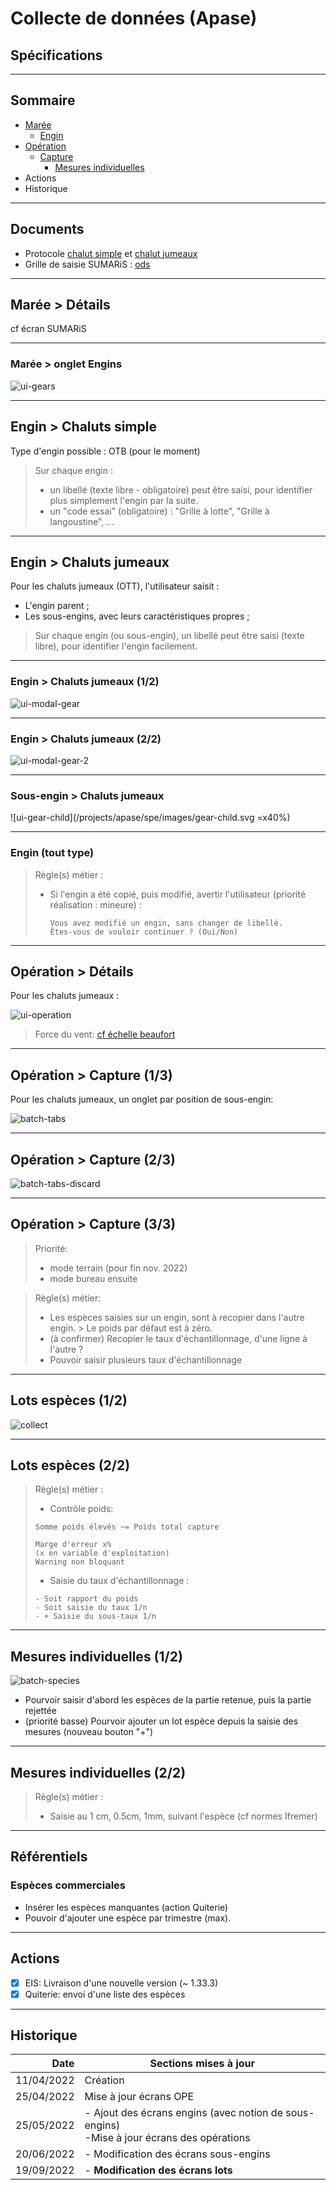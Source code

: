 # Collecte de données (Apase)
## Spécifications
---

## Sommaire

- [Marée](#/4/3)
  - [Engin](#/4/4)
- [Opération](#/4/11)
  - [Capture](#/4/12)
    - [Mesures individuelles](#/4/15)
- Actions
- Historique

---

## Documents

- Protocole [chalut simple]() et [chalut jumeaux]()  
- Grille de saisie SUMARiS : [ods](/projects/apase/doc/apase-doc-grille_saisie_sumaris-v1.1.ods)

---

## Marée > Détails

cf écran SUMARiS

---

### Marée > onglet Engins
![ui-gears](/projects/apase/spe/images/gears-table.svg)

---

## Engin > Chaluts simple

Type d'engin possible : OTB (pour le moment)

> Sur chaque engin :
> - un libellé (texte libre - obligatoire) peut être saisi, pour identifier plus simplement l'engin par la suite.
> - un "code essai" (obligatoire) : "Grille à lotte", "Grille à langoustine", ...

---

## Engin > Chaluts jumeaux

Pour les chaluts jumeaux (OTT), l'utilisateur saisit :
- L'engin parent ;
- Les sous-engins, avec leurs caractéristiques propres ;

> Sur chaque engin (ou sous-engin), un libellé peut être saisi (texte libre), pour identifier l'engin facilement.

---

### Engin > Chaluts jumeaux (1/2)

![ui-modal-gear](/projects/apase/spe/images/gear-parent.svg)


---

### Engin > Chaluts jumeaux (2/2)

![ui-modal-gear-2](/projects/apase/spe/images/gear-parent-tab2.svg)

---


### Sous-engin > Chaluts jumeaux

![ui-gear-child](/projects/apase/spe/images/gear-child.svg =x40%)

---

### Engin (tout type)

> Règle(s) métier :
> - Si l'engin a été copié, puis modifié, avertir l'utilisateur (priorité réalisation : mineure) :
>
>   ```text
>   Vous avez modifié un engin, sans changer de libellé.
>   Êtes-vous de vouloir continuer ? (Oui/Non)
>   ```

---
## Opération > Détails

Pour les chaluts jumeaux :

![ui-operation](/projects/apase/spe/images/operation.svg)

> Force du vent: [cf échelle beaufort](https://files.meteofrance.com/files/glossaire/FR/glossaire/designation/510_curieux_view.html)
 
---
## Opération > Capture (1/3)

Pour les chaluts jumeaux, un onglet par position de sous-engin:

![batch-tabs](/projects/apase/spe/images/batch-tabs.svg)

---
## Opération > Capture (2/3)

![batch-tabs-discard](/projects/apase/spe/images/batch-tabs-discard.svg)

---
## Opération > Capture (3/3)

> Priorité: 
> - mode terrain (pour fin nov. 2022) 
> - mode bureau ensuite

> Règle(s) métier:
> - Les espèces saisies sur un engin, sont à recopier dans l'autre engin.
    >   Le poids par défaut est à zéro.
> - (à confirmer) Recopier le taux d'échantillonnage, d'une ligne à l'autre ?
> - Pouvoir saisir plusieurs taux d'échantillonnage

---

## Lots espèces (1/2)

![collect](/projects/apase/spe/images/batch-species.svg)

---
## Lots espèces (2/2) 

> Règle(s) métier :
> - Contrôle poids:
>
> ```text
> Somme poids élevés ~= Poids total capture
> 
> Marge d'erreur x% 
> (x en variable d'exploitation)
> Warning non bloquant  
> ```
> - Saisie du taux d'échantillonnage :
>
> ```text
> - Soit rapport du poids
> - Soit saisie du taux 1/n
> - + Saisie du sous-taux 1/n
> ```

---

## Mesures individuelles (1/2)

![batch-species](/projects/apase/spe/images/individual-measure.svg)

- Pourvoir saisir d'abord les espèces de la partie retenue, puis la partie rejettée
- (priorité basse) Pourvoir ajouter un lot espèce depuis la saisie des mesures (nouveau bouton "+")

---
## Mesures individuelles (2/2)
> Règle(s) métier :
> - Saisie au 1 cm, 0.5cm, 1mm, suivant l'espèce (cf normes Ifremer) 

---
## Référentiels

### Espèces commerciales

- Insérer les espèces manquantes (action Quiterie)
- Pouvoir d'ajouter une espèce par trimestre (max).

---
## Actions

- [x] EIS: Livraison d'une nouvelle version (~ 1.33.3)
- [x] Quiterie: envoi d'une liste des espèces

---
## Historique

|       Date | Sections mises à jour                                                                         |
|-----------:|-----------------------------------------------------------------------------------------------|
| 11/04/2022 | Création                                                                                      |
| 25/04/2022 | Mise à jour écrans OPE                                                                        |
| 25/05/2022 | - Ajout des écrans engins (avec notion de sous-engins)<br/>-Mise à jour écrans des opérations |
| 20/06/2022 | - Modification des écrans sous-engins                                                         |
| 19/09/2022 | - **Modification des écrans lots**                                                            
